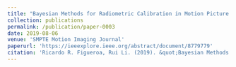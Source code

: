 ```yaml
---
title: "Bayesian Methods for Radiometric Calibration in Motion Picture Encoding Workflows"
collection: publications
permalink: /publication/paper-0003
date: 2019-08-06
venue: 'SMPTE Motion Imaging Journal'
paperurl: 'https://ieeexplore.ieee.org/abstract/document/8779779'
citation: 'Ricardo R. Figueroa, Rui Li. (2019). &quot;Bayesian Methods for Radiometric Calibration in Motion Picture Encoding Workflows Number 7.&quot; <i>SMPTE Motion Imaging Journal</i>. 128(7).'
---
```


